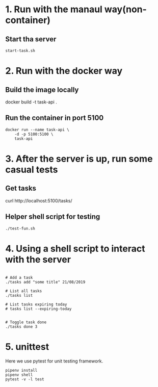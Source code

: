 # 1. Run with the manaul way(non-container)

## Start tha server

```shell
start-task.sh
```

# 2. Run with the docker way

## Build the image locally

docker build -t task-api .

## Run the container in port 5100

```shell
docker run --name task-api \
    -d -p 5100:5100 \
    task-api 
```

# 3. After the server is up, run some casual tests

## Get tasks

curl http://localhost:5100/tasks/

## Helper shell script for testing

```shell
./test-fun.sh
```

# 4. Using a shell script to interact with the server

``` shell

# Add a task
./tasks add "some title" 21/08/2019

# List all tasks
./tasks list

# List tasks expiring today
# tasks list --expiring-today


# Toggle task done
./tasks done 3
```

# 5. unittest

Here we use pytest for unit testing framework.

```shell
pipenv install
pipenv shell
pytest -v -l test
```
